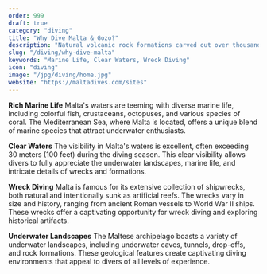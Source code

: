 ```yaml
---
order: 999
draft: true
category: "diving"
title: "Why Dive Malta & Gozo?"
description: "Natural volcanic rock formations carved out over thousands of years"
slug: "/diving/why-dive-malta"
keywords: "Marine Life, Clear Waters, Wreck Diving"
icon: "diving"
image: "/jpg/diving/home.jpg"
website: "https://maltadives.com/sites"
---
```

**Rich Marine Life** Malta's waters are teeming with diverse marine life, including colorful fish, crustaceans, octopuses, and various species of coral. The Mediterranean Sea, where Malta is located, offers a unique blend of marine species that attract underwater enthusiasts.

**Clear Waters** The visibility in Malta's waters is excellent, often exceeding 30 meters (100 feet) during the diving season. This clear visibility allows divers to fully appreciate the underwater landscapes, marine life, and intricate details of wrecks and formations.

**Wreck Diving** Malta is famous for its extensive collection of shipwrecks, both natural and intentionally sunk as artificial reefs. The wrecks vary in size and history, ranging from ancient Roman vessels to World War II ships. These wrecks offer a captivating opportunity for wreck diving and exploring historical artifacts.

**Underwater Landscapes** The Maltese archipelago boasts a variety of underwater landscapes, including underwater caves, tunnels, drop-offs, and rock formations. These geological features create captivating diving environments that appeal to divers of all levels of experience.